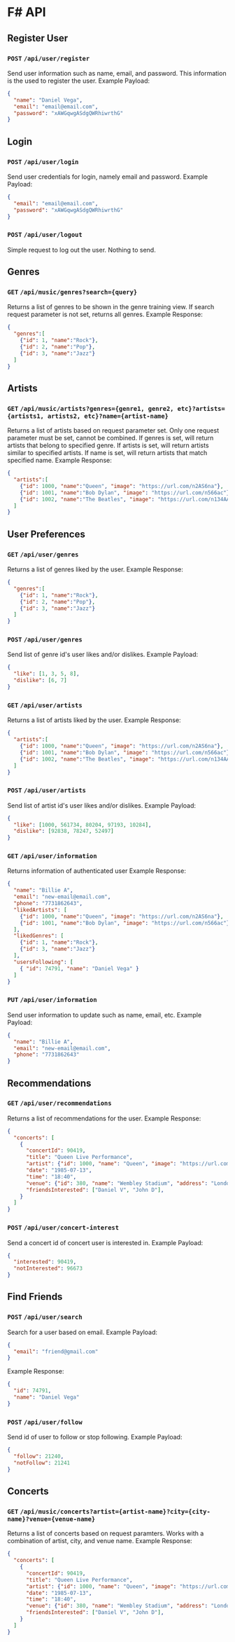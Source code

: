 # F# API

## Register User
### ```POST``` ```/api/user/register```
  Send user information such as name, email, and password.
  This information is the used to register the user.
  Example Payload:
  ```json
  {
    "name": "Daniel Vega",
    "email": "email@email.com",
    "password": "xAWGqwgASdgQWRhiwrthG"
  }
  ```

## Login
### ```POST``` ```/api/user/login```
  Send user credentials for login, namely email and password.
  Example Payload:
  ```json
  {
    "email": "email@email.com",
    "password": "xAWGqwgASdgQWRhiwrthG"
  }
  ```

### ```POST``` ```/api/user/logout```
  Simple request to log out the user. Nothing to send.

## Genres
### ```GET``` ```/api/music/genres?search={query}```
  Returns a list of genres to be shown in the genre training view. If search request parameter is not set, returns all genres.
  Example Response:
  ```json
  {
    "genres":[
      {"id": 1, "name":"Rock"},
      {"id": 2, "name":"Pop"},
      {"id": 3, "name":"Jazz"}    
    ]
  }
  ```

## Artists
### ```GET``` ```/api/music/artists?genres={genre1, genre2, etc}?artists={artists1, artists2, etc}?name={artist-name}```
  Returns a list of artists based on request parameter set. Only one request parameter must be set, cannot be combined. If genres is set, will return artists that belong to specified genre. If artists is set, will return artists similar to specified artists. If name is set, will return artists that match specified name.
  Example Response:
  ```json
  {
    "artists":[
      {"id": 1000, "name":"Queen", "image": "https://url.com/n2AS6na"},
      {"id": 1001, "name":"Bob Dylan", "image": "https://url.com/n566ac"},
      {"id": 1002, "name":"The Beatles", "image": "https://url.com/n134AAS"}     
    ]
  }
  ```

## User Preferences
### ```GET``` ```/api/user/genres```
  Returns a list of genres liked by the user.
  Example Response:
  ```json
  {
    "genres":[
      {"id": 1, "name":"Rock"},
      {"id": 2, "name":"Pop"},
      {"id": 3, "name":"Jazz"}      
    ]
  }
  ```

### ```POST``` ```/api/user/genres```
  Send list of genre id's user likes and/or dislikes.
  Example Payload:
  ```json
  {
    "like": [1, 3, 5, 8],
    "dislike": [6, 7]
  }
  ```

### ```GET``` ```/api/user/artists```
  Returns a list of artists liked by the user.
  Example Response:
  ```json
  {
    "artists":[
      {"id": 1000, "name":"Queen", "image": "https://url.com/n2AS6na"},
      {"id": 1001, "name":"Bob Dylan", "image": "https://url.com/n566ac"},
      {"id": 1002, "name":"The Beatles", "image": "https://url.com/n134AAS"}  
    ]
  }
  ```

### ```POST``` ```/api/user/artists```
  Send list of artist id's user likes and/or dislikes.
  Example Payload:
  ```json
  {
    "like": [1000, 561734, 80204, 97193, 10284],
    "dislike": [92838, 78247, 52497]
  }
  ```

### ```GET``` ```/api/user/information```
  Returns information of authenticated user
  Example Response:
  ```json
  {
    "name": "Billie A",
    "email": "new-email@email.com",
    "phone": "7731862643",
    "likedArtists": [
      {"id": 1000, "name":"Queen", "image": "https://url.com/n2AS6na"},
      {"id": 1001, "name":"Bob Dylan", "image": "https://url.com/n566ac"}
    ],
    "likedGenres": [
      {"id": 1, "name":"Rock"},
      {"id": 3, "name":"Jazz"}
    ],
    "usersFollowing": [
      { "id": 74791, "name": "Daniel Vega" }
    ]
  }
  ```

### ```PUT``` ```/api/user/information```
  Send user information to update such as name, email, etc.
  Example Payload:
  ```json
  {
    "name": "Billie A",
    "email": "new-email@email.com",
    "phone": "7731862643"
  }
  ```

## Recommendations
### ```GET``` ```/api/user/recommendations```
  Returns a list of recommendations for the user.
  Example Response:
  ```json
  {
    "concerts": [
      {
        "concertId": 90419,
        "title": "Queen Live Performance",
        "artist": {"id": 1000, "name": "Queen", "image": "https://url.com/n2AS6na"},
        "date": "1985-07-13",
        "time": "18:40",
        "venue": {"id": 380, "name": "Wembley Stadium", "address": "London HA9 0WS, UK"},
        "friendsInterested": ["Daniel V", "John D"],
      }
    ]
  }
  ```

### ```POST``` ```/api/user/concert-interest```
  Send a concert id of concert user is interested in.
  Example Payload:
  ```json
  {
    "interested": 90419,
    "notInterested": 96673
  }
  ```

## Find Friends
### ```POST``` ```/api/user/search```
  Search for a user based on email.
  Example Payload:
  ```json
  {
    "email": "friend@gmail.com"
  }
  ```

  Example Response:
  ```json
  {
    "id": 74791,
    "name": "Daniel Vega"
  }
  ```

### ```POST``` ```/api/user/follow```
  Send id of user to follow or stop following.
  Example Payload: 
  ```json
  {
    "follow": 21240,
    "notFollow": 21241
  }
  ```

## Concerts 
### ```GET``` ```/api/music/concerts?artist={artist-name}?city={city-name}?venue={venue-name}```
  Returns a list of concerts based on request paramters. Works with a combination of artist, city, and venue name. 
  Example Response:
  ```json
  {
    "concerts": [
      {
        "concertId": 90419,
        "title": "Queen Live Performance",
        "artist": {"id": 1000, "name": "Queen", "image": "https://url.com/n2AS6na"},
        "date": "1985-07-13",
        "time": "18:40",
        "venue": {"id": 380, "name": "Wembley Stadium", "address": "London HA9 0WS, UK"},
        "friendsInterested": ["Daniel V", "John D"],
      }
    ]
  }
  ```
